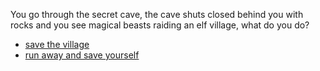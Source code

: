 You go through the secret cave, the cave shuts closed behind you with rocks and you see magical beasts raiding an elf village, what do you do?
* [save the village](save-elf.md)
* [run away and save yourself](run.md)
